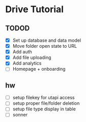 # Drive Tutorial

## TODOD

- [x] Set up database and data model
- [x] Move folder open state to URL
- [x] Add auth
- [x] Add file uploading
- [x] Add analytics
- [ ] Homepage + onboarding

## hw

- [ ] setup filekey for utapi access
- [ ] setup proper file/folder deletion
- [ ] setup file type display in table
- [ ] sonner
